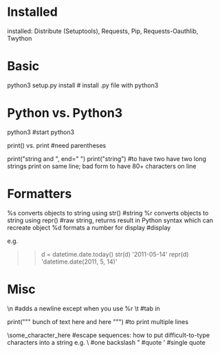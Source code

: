 Installed
==============
installed: Distribute (Setuptools), Requests, Pip, Requests-Oauthlib, Twython



Basic
==============
python3 setup.py install # install .py file with python3



Python vs. Python3
==============
python3 #start python3

print() vs. print #need parentheses

print("string and ", end=" ")
print("string")  #to have two have two long strings print on same line; bad form to have 80+ characters on line



Formatters
==============

%s converts objects to string using str() #string
%r converts objects to string using repr() #raw string, returns result in Python syntax which can recreate object
%d formats a number for display #display

e.g.
>> d = datetime.date.today()
>> str(d)
'2011-05-14'
>> repr(d)
'datetime.date(2011, 5, 14)'



Misc
==============

\n #adds a newline except when you use %r
\t #tab in

print(""" bunch of text
here and 
here
""")  #to print multiple lines

\some_character_here #escape sequences: how to put difficult-to-type characters into a string
e.g.
\\ #one backslash
\" #quote
\' #single quote



